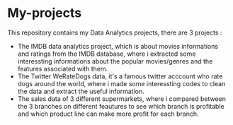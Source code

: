 # My-projects
This repository contains my Data Analytics projects, there are 3 projects :
- The IMDB data analytics project, which is about movies informations and ratings from the IMDB database, where i extracted some interessting informations
about the popular movies/genres and the features associated with them.
- The Twitter WeRateDogs data, it's a famous twitter acccount who rate dogs around the world, where i made some interessting codes to clean the data and extract 
the useful information.
- The sales data of 3 different supermarkets, where i compared between the 3 branches on different feautures to see which branch is profitable and which 
product line can make more profit for each branch.
